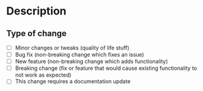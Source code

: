 # Description

<!-- 
Please include a summary of the change and which issue is fixed. Please also include relevant motivation and context. List any dependencies that are required for this change. 
-->

## Type of change

<!-- 
Please check options that are relevant.
-->

- [ ] Minor changes or tweaks (quality of life stuff)
- [ ] Bug fix (non-breaking change which fixes an issue)
- [ ] New feature (non-breaking change which adds functionality)
- [ ] Breaking change (fix or feature that would cause existing functionality to not work as expected)
- [ ] This change requires a documentation update
